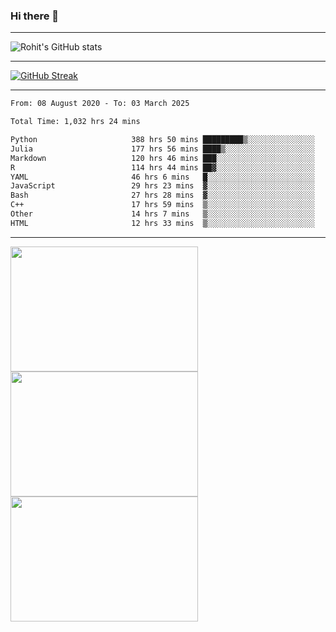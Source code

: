### Hi there 👋

<hr/>

![Rohit's GitHub stats](https://github-readme-stats.vercel.app/api?username=RohitRathore1&show_icons=true&theme=transparent)

<hr/>

[![GitHub Streak](http://github-readme-streak-stats.herokuapp.com?user=RohitRathore1&theme=dark&mode=weekly)](https://git.io/streak-stats)

<hr/>

<!--START_SECTION:waka-->

```txt
From: 08 August 2020 - To: 03 March 2025

Total Time: 1,032 hrs 24 mins

Python                     388 hrs 50 mins █████████▒░░░░░░░░░░░░░░░   37.66 %
Julia                      177 hrs 56 mins ████▒░░░░░░░░░░░░░░░░░░░░   17.24 %
Markdown                   120 hrs 46 mins ███░░░░░░░░░░░░░░░░░░░░░░   11.70 %
R                          114 hrs 44 mins ██▓░░░░░░░░░░░░░░░░░░░░░░   11.11 %
YAML                       46 hrs 6 mins   █░░░░░░░░░░░░░░░░░░░░░░░░   04.47 %
JavaScript                 29 hrs 23 mins  ▓░░░░░░░░░░░░░░░░░░░░░░░░   02.85 %
Bash                       27 hrs 28 mins  ▓░░░░░░░░░░░░░░░░░░░░░░░░   02.66 %
C++                        17 hrs 59 mins  ▒░░░░░░░░░░░░░░░░░░░░░░░░   01.74 %
Other                      14 hrs 7 mins   ▒░░░░░░░░░░░░░░░░░░░░░░░░   01.37 %
HTML                       12 hrs 33 mins  ▒░░░░░░░░░░░░░░░░░░░░░░░░   01.22 %
```

<!--END_SECTION:waka-->

<hr/>

<p>
  <img src="https://wakatime.com/share/@TeAmp0is0N/0205e68a-e5ed-48bf-b870-3c94c1fa77d3.svg" width="300" height="200">
  <img src="https://wakatime.com/share/@TeAmp0is0N/3935ee43-08a3-493e-8b95-60c1f9204b15.svg" width="300" height="200">
  <img src="https://wakatime.com/share/@TeAmp0is0N/8717aacc-7340-44e0-abb1-987dc9823fcd.svg" width="300" height="200">
</p>




